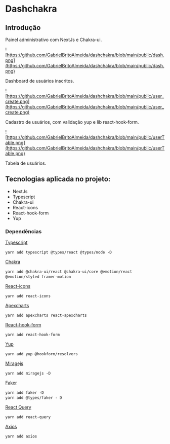 # Dashchakra

## Introdução

Painel administrativo com NextJs e Chakra-ui.

![https://github.com/GabrielBritoAlmeida/dashchakra/blob/main/public/dash.png](https://github.com/GabrielBritoAlmeida/dashchakra/blob/main/public/dash.png)

Dashboard de usuários inscritos.

![https://github.com/GabrielBritoAlmeida/dashchakra/blob/main/public/user_create.png](https://github.com/GabrielBritoAlmeida/dashchakra/blob/main/public/user_create.png)

Cadastro de usuários, com validação yup e lib react-hook-form.

![https://github.com/GabrielBritoAlmeida/dashchakra/blob/main/public/userTable.png](https://github.com/GabrielBritoAlmeida/dashchakra/blob/main/public/userTable.png)

Tabela de usuários.

## Tecnologias aplicada no projeto:

- NextJs
- Typescript
- Chakra-ui
- React-icons
- React-hook-form
- Yup

### Dependências

[Typescript](https://www.typescriptlang.org/)

```tsx
yarn add typescript @types/react @types/node -D
```

[Chakra](https://chakra-ui.com/)

```tsx
yarn add @chakra-ui/react @chakra-ui/core @emotion/react @emotion/styled framer-motion
```

[React-icons](https://react-icons.github.io/react-icons/)

```tsx
yarn add react-icons
```

[Apexcharts](https://apexcharts.com/)

```tsx
yarn add apexcharts react-apexcharts
```

[React-hook-form](https://react-hook-form.com/pt/)

```tsx
yarn add react-hook-form
```

[Yup](https://github.com/jquense/yup)

```tsx
yarn add yup @hookform/resolvers

```
[Miragejs](https://miragejs.com/)

```tsx
yarn add miragejs -D

```

[Faker](https://www.npmjs.com/package/faker)

```tsx
yarn add faker -D
yarn add @types/faker - D

```

[React Query](https://react-query.tanstack.com/)

```tsx
yarn add react-query

```

[Axios](https://github.com/axios/axios)

```tsx
yarn add axios

```